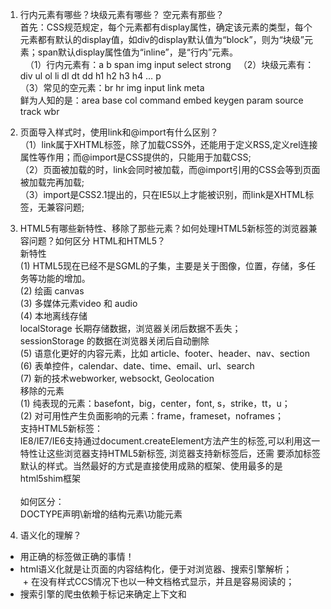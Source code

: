 1. 行内元素有哪些？块级元素有哪些？ 空元素有那些？  
首先：CSS规范规定，每个元素都有display属性，确定该元素的类型，每个元素都有默认的display值，如div的display默认值为“block”，则为“块级”元素；span默认display属性值为“inline”，是“行内”元素。  
    （1）行内元素有：a b span img input select strong  
    （2）块级元素有：div ul ol li dl dt dd h1 h2 h3 h4 … p  
    （3）常见的空元素：br hr img input link meta  
        鲜为人知的是：area base col command embed keygen param source track wbr

1. 页面导入样式时，使用link和@import有什么区别？  
   （1）link属于XHTML标签，除了加载CSS外，还能用于定义RSS,定义rel连接属性等作用；而@import是CSS提供的，只能用于加载CSS;  
   （2）页面被加载的时，link会同时被加载，而@import引用的CSS会等到页面被加载完再加载;  
   （3）import是CSS2.1提出的，只在IE5以上才能被识别，而link是XHTML标签，无兼容问题;  

1. HTML5有哪些新特性、移除了那些元素？如何处理HTML5新标签的浏览器兼容问题？如何区分 HTML和HTML5？  
   新特性   
    (1) HTML5现在已经不是SGML的子集，主要是关于图像，位置，存储，多任务等功能的增加。  
    (2) 绘画 canvas  
    (3) 多媒体元素video 和 audio  
    (4) 本地离线存储   
        localStorage 长期存储数据，浏览器关闭后数据不丢失；  
        sessionStorage 的数据在浏览器关闭后自动删除  
    (5) 语意化更好的内容元素，比如 article、footer、header、nav、section  
    (6) 表单控件，calendar、date、time、email、url、search  
    (7) 新的技术webworker, websockt, Geolocation   
  移除的元素  
    (1) 纯表现的元素：basefont，big，center，font, s，strike，tt，u；  
    (2) 对可用性产生负面影响的元素：frame，frameset，noframes；  
  支持HTML5新标签：  
     IE8/IE7/IE6支持通过document.createElement方法产生的标签,可以利用这一特性让这些浏览器支持HTML5新标签, 浏览器支持新标签后，还需 
     要添加标签默认的样式。当然最好的方式是直接使用成熟的框架、使用最多的是html5shim框架  
        <!--[if lt IE 9]>
        <script> src="http://html5shim.googlecode.com/svn/trunk/html5.js"</script>
        <![endif]-->  
  如何区分：  
    DOCTYPE声明\新增的结构元素\功能元素  

1. 语义化的理解？   
  + 用正确的标签做正确的事情！  
  + html语义化就是让页面的内容结构化，便于对浏览器、搜索引擎解析；  
  + 在没有样式CCS情况下也以一种文档格式显示，并且是容易阅读的；  
  + 搜索引擎的爬虫依赖于标记来确定上下文和
